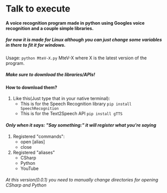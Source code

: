 # Talk to execute
#### A voice recognition program made in python using Googles voice recognition and a couple simple libraries.
##### for now it is made for Linux although you can just change some variables in there to fit it for windows.

Usage: ``` python MteV-X.py ```
MteV-X where X is the latest version of the program.

##### **Make sure to download the libraries/APIs!**
#### How to download them?
1. Like this(Just type that in your native terminal):
    - This is for the Speech Recognition library ``` pip install SpeechRecognition ``` 
    - This is for the Text2Speech API ``` pip install gTTS ``` 

#### *Only when it says: "Say something:" it will register what you're saying*
1. Registered "commands":
    - open [alias]
    - close
2. Registered "aliases"
    - CSharp
    - Python
    - YouTube
    
###### *At this version(0.0.1) you need to manually change directories for opening CSharp and Python*
